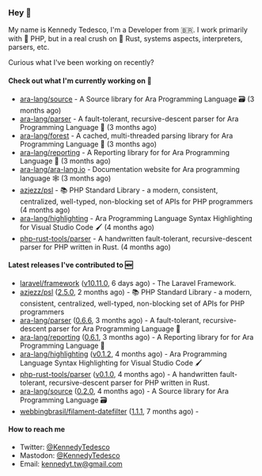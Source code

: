 ### Hey 👋

My name is Kennedy Tedesco, I'm a Developer from 🇧🇷. I work primarily with 🐘 PHP, but in a real crush on 🦀 Rust, systems aspects, interpreters, parsers, etc.

Curious what I've been working on recently?

#### Check out what I'm currently working on 🚀


- [ara-lang/source](https://github.com/ara-lang/source) - A Source library for Ara Programming Language 🗃 (3 months ago)
- [ara-lang/parser](https://github.com/ara-lang/parser) - A fault-tolerant, recursive-descent parser for Ara Programming Language 🌲 (3 months ago)
- [ara-lang/forest](https://github.com/ara-lang/forest) - A cached, multi-threaded parsing library for Ara Programming Language 🍃 (3 months ago)
- [ara-lang/reporting](https://github.com/ara-lang/reporting) - A Reporting library for for Ara Programming Language 📃 (3 months ago)
- [ara-lang/ara-lang.io](https://github.com/ara-lang/ara-lang.io) - Documentation website for Ara programming language 🕸 (3 months ago)
- [azjezz/psl](https://github.com/azjezz/psl) - 📚 PHP Standard Library - a modern, consistent, centralized, well-typed, non-blocking set of APIs for PHP programmers (4 months ago)
- [ara-lang/highlighting](https://github.com/ara-lang/highlighting) - Ara Programming Language Syntax Highlighting for Visual Studio Code 🖌 (4 months ago)
- [php-rust-tools/parser](https://github.com/php-rust-tools/parser) - A handwritten fault-tolerant, recursive-descent parser for PHP written in Rust. (4 months ago)

#### Latest releases I've contributed to 🆕


- [laravel/framework](https://github.com/laravel/framework) ([v10.11.0](https://github.com/laravel/framework/releases/tag/v10.11.0), 6 days ago) - The Laravel Framework.
- [azjezz/psl](https://github.com/azjezz/psl) ([2.5.0](https://github.com/azjezz/psl/releases/tag/2.5.0), 2 months ago) - 📚 PHP Standard Library - a modern, consistent, centralized, well-typed, non-blocking set of APIs for PHP programmers
- [ara-lang/parser](https://github.com/ara-lang/parser) ([0.6.6](https://github.com/ara-lang/parser/releases/tag/0.6.6), 3 months ago) - A fault-tolerant, recursive-descent parser for Ara Programming Language 🌲
- [ara-lang/reporting](https://github.com/ara-lang/reporting) ([0.6.1](https://github.com/ara-lang/reporting/releases/tag/0.6.1), 3 months ago) - A Reporting library for for Ara Programming Language 📃
- [ara-lang/highlighting](https://github.com/ara-lang/highlighting) ([v0.1.2](https://github.com/ara-lang/highlighting/releases/tag/v0.1.2), 4 months ago) - Ara Programming Language Syntax Highlighting for Visual Studio Code 🖌
- [php-rust-tools/parser](https://github.com/php-rust-tools/parser) ([v0.1.0](https://github.com/php-rust-tools/parser/releases/tag/v0.1.0), 4 months ago) - A handwritten fault-tolerant, recursive-descent parser for PHP written in Rust.
- [ara-lang/source](https://github.com/ara-lang/source) ([0.2.0](https://github.com/ara-lang/source/releases/tag/0.2.0), 4 months ago) - A Source library for Ara Programming Language 🗃
- [webbingbrasil/filament-datefilter](https://github.com/webbingbrasil/filament-datefilter) ([1.1.1](https://github.com/webbingbrasil/filament-datefilter/releases/tag/1.1.1), 7 months ago) - 

#### How to reach me

- Twitter: [@KennedyTedesco](https://twitter.com/KennedyTedesco)
- Mastodon: [@KennedyTedesco](https://fosstodon.org/@KennedyTedesco)
- Email: [kennedyt.tw@gmail.com](mailto://kennedyt.tw@gmail.com)
